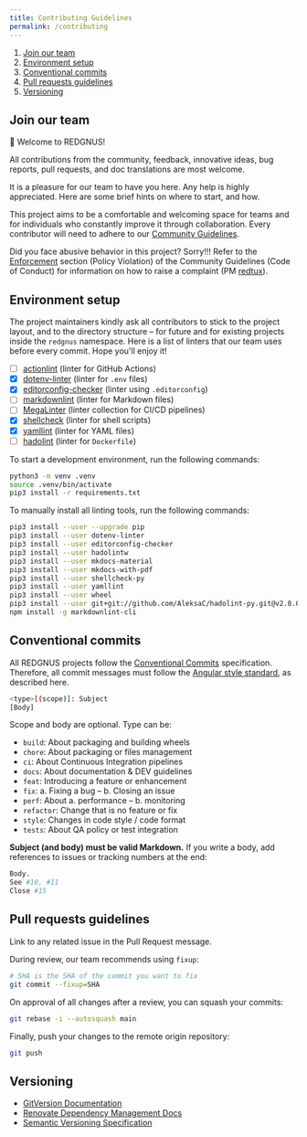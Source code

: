 ```yaml
---
title: Contributing Guidelines
permalink: /contributing
---
```


<!--
  SPDX-FileCopyrightText: 2023 Pablo Hörtner <redtux@pm.me>
  SPDX-License-Identifier:  CC-BY-SA-4.0
  https://spdx.org/licenses/CC-BY-SA-4.0
-->

1. [Join our team](#join-our-team)
2. [Environment setup](#environment-setup)
3. [Conventional commits](#conventional-commits)
4. [Pull requests guidelines](#pull-requests-guidelines)
5. [Versioning](#versioning)

## Join our team

👋  Welcome to REDGNUS!

All contributions from the community, feedback, innovative ideas,
bug reports, pull requests, and doc translations are most welcome.

It is a pleasure for our team to have you here. Any help is highly
appreciated. Here are some brief hints on where to start, and how.

This project aims to be a comfortable and welcoming space for teams
and for individuals who constantly improve it through collaboration.
Every contributor will need to adhere to our [Community Guidelines].

Did you face abusive behavior in this project? Sorry!!! Refer to the
[Enforcement] section (Policy Violation) of the Community Guidelines
(Code of Conduct) for information on how to raise a complaint (PM [redtux]).

## Environment setup

The project maintainers kindly ask all contributors to stick to the
project layout, and to the directory structure – for future and for
existing projects inside the `redgnus` namespace. Here is a list of
linters that our team uses before every commit. Hope you'll enjoy it!

- [ ] [actionlint] (linter for GitHub Actions)
- [x] [dotenv-linter] (linter for `.env` files)
- [x] [editorconfig-checker] (linter using `.editorconfig`)
- [ ] [markdownlint] (linter for Markdown files)
- [ ] [MegaLinter] (linter collection for CI/CD pipelines)
- [x] [shellcheck] (linter for shell scripts)
- [x] [yamllint] (linter for YAML files)
- [ ] [hadolint] (linter for `Dockerfile`)

To start a development environment, run the following commands:

```bash
python3 -m venv .venv
source .venv/bin/activate
pip3 install -r requirements.txt
```

To manually install all linting tools, run the following commands:

```bash
pip3 install --user --upgrade pip
pip3 install --user dotenv-linter
pip3 install --user editorconfig-checker
pip3 install --user hadolintw
pip3 install --user mkdocs-material
pip3 install --user mkdocs-with-pdf
pip3 install --user shellcheck-py
pip3 install --user yamllint
pip3 install --user wheel
pip3 install --user git+git://github.com/AleksaC/hadolint-py.git@v2.8.0
npm install -g markdownlint-cli
```

## Conventional commits

All REDGNUS projects follow the [Conventional Commits] specification. Therefore,
all commit messages must follow the [Angular style standard], as described here.

```bash
<type>[(scope)]: Subject
[Body]
```

Scope and body are optional. Type can be:

- `build`: About packaging and building wheels
- `chore`: About packaging or files management
- `ci`: About Continuous Integration pipelines
- `docs`: About documentation & DEV guidelines
- `feat`: Introducing a feature or enhancement
- `fix`: a. Fixing a bug – b. Closing an issue
- `perf`: About a. performance – b. monitoring
- `refactor`: Change that is no feature or fix
- `style`: Changes in code style / code format
- `tests`: About QA policy or test integration

**Subject (and body) must be valid Markdown.**
If you write a body, add references to issues or tracking numbers at the end:

```bash
Body.
See #10, #11
Close #15
```

## Pull requests guidelines

Link to any related issue in the Pull Request message.

During review, our team recommends using `fixup`:

```bash
# SHA is the SHA of the commit you want to fix
git commit --fixup=SHA
```

On approval of all changes after a review, you can squash your commits:

```bash
git rebase -i --autosquash main
```

Finally, push your changes to the remote origin repository:

```bash
git push
```

## Versioning

- [GitVersion Documentation](https://gitversion.net/docs/)
- [Renovate Dependency Management Docs](https://docs.renovatebot.com/)
- [Semantic Versioning Specification](https://semver.org/spec/v2.0.0.html)

<!-- editorconfig-checker-disable -->
<!-- References -->
[Community Guidelines]: CODE_OF_CONDUCT.md "Contributor Code of Conduct"
[Enforcement]: CODE_OF_CONDUCT.md#enforcement "CoC · Policy Violations"
[redtux]: https://redtux.github.io/redtux "@redtux aka Pablo Hörtner on github"
[actionlint]: https://github.com/rhysd/actionlint#readme
[dotenv-linter]: https://github.com/wemake-services/dotenv-linter#readme
[editorconfig-checker]: https://github.com/editorconfig-checker/editorconfig-checker#readme
[hadolint]: https://github.com/hadolint/hadolint#readme
[markdownlint]: https://github.com/igorshubovych/markdownlint-cli#readme
[MegaLinter]: https://github.com/megalinter/megalinter/#readme
[shellcheck]: https://github.com/koalaman/shellcheck#readme
[yamllint]: https://github.com/adrienverge/yamllint#readme
[Conventional Commits]: https://www.conventionalcommits.org/en/v1.0.0/#summary
[Angular style standard]: https://gist.github.com/stephenparish/9941e89d80e2bc58a153#format-of-the-commit-message
